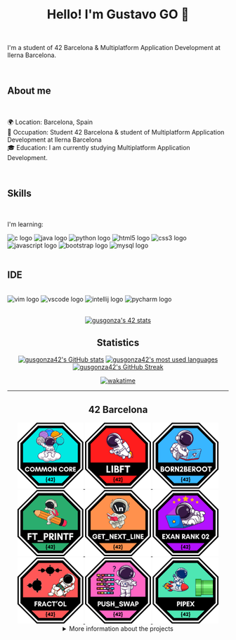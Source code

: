 <div align="center">
  <h1 >Hello! I'm Gustavo GO 👋</h1>

  <br>

<p align="left">I'm a student of 42 Barcelona & Multiplatform Application Development at Ilerna Barcelona.</p>
  <br>

  <h2 align="left">About me</h2>

  <br>

  <p align="left">🌍 Location: Barcelona, Spain<br>💼 Occupation: Student 42 Barcelona & student of Multiplatform Application Development at Ilerna Barcelona<br>🎓 Education: I am currently studying Multiplatform Application Development.</p>

  <br>

  <h2 align="left">Skills</h2>

  <br>

  <div align="left">
    <p>I'm learning:</p>
    <img src="https://cdn.jsdelivr.net/gh/devicons/devicon/icons/c/c-original.svg" height="40" alt="c logo" />
    <img src="https://cdn.jsdelivr.net/gh/devicons/devicon/icons/java/java-original.svg" height="40" alt="java logo" />
    <img src="https://cdn.jsdelivr.net/gh/devicons/devicon/icons/python/python-original.svg" height="40" alt="python logo" />
    <img src="https://cdn.jsdelivr.net/gh/devicons/devicon/icons/html5/html5-original.svg" height="40" alt="html5 logo" />
    <img src="https://cdn.jsdelivr.net/gh/devicons/devicon/icons/css3/css3-original.svg" height="40" alt="css3 logo" />
    <img src="https://cdn.jsdelivr.net/gh/devicons/devicon/icons/javascript/javascript-original.svg" height="40" alt="javascript logo" />
    <img src="https://cdn.jsdelivr.net/gh/devicons/devicon/icons/bootstrap/bootstrap-original.svg" height="40" alt="bootstrap logo" />
    <img src="https://cdn.jsdelivr.net/gh/devicons/devicon/icons/mysql/mysql-original.svg" height="40" alt="mysql logo" />
  </div>

  <br>

  <h2 align="left">IDE</h2>

  <br>

  <div align="left">
    <img src="https://cdn.jsdelivr.net/gh/devicons/devicon/icons/vim/vim-original.svg" height="40" alt="vim logo" />
    <img src="https://cdn.jsdelivr.net/gh/devicons/devicon/icons/vscode/vscode-original.svg" height="40" alt="vscode logo" />
    <img src="https://cdn.jsdelivr.net/gh/devicons/devicon/icons/intellij/intellij-original.svg" height="40" alt="intellij logo" />
    <img src="https://cdn.jsdelivr.net/gh/devicons/devicon/icons/pycharm/pycharm-original.svg" height="40" alt="pycharm logo" />
  </div>

  <br>

[![gusgonza's 42 stats](https://badge.mediaplus.ma/black/gusgonza)](https://github.com/oakoudad/badge42)
  
<h2>Statistics</h2>

[![gusgonza42's GitHub stats](https://github-readme-stats.vercel.app/api?username=gusgonza42&hide_title=false&hide_rank=false&show_icons=true&include_all_commits=true&count_private=true&disable_animations=false&theme=dracula&locale=en&hide_border=false&order=1)](https://github.com/yowcloud?tab=repositories) 
[![gusgonza42's most used languages](https://github-readme-stats.vercel.app/api/top-langs?username=gusgonza42&locale=en&hide_title=false&layout=compact&card_width=320&langs_count=5&theme=dracula&hide_border=false&order=2)](https://github.com/gusgonza42?tab=repositories) 
[![gusgonza42's GitHub Streak](https://streak-stats.demolab.com?user=gusgonza42&locale=en&mode=daily&theme=dracula&hide_border=false&border_radius=5&order=3)](https://github.com/yowcloud) 

[![wakatime](https://wakatime.com/badge/user/018bdf18-b03c-4330-bba8-676e029b9bb5.svg)](https://wakatime.com/@018bdf18-b03c-4330-bba8-676e029b9bb5)

- - -

<h2>42 Barcelona</h2>
<div align="center">
  <a href="https://github.com/gusgonza42/42-Barcelona">
        <img alt="common-core" src="https://raw.githubusercontent.com/gusgonza42/my-utils-gusgonza/main/ft_badges_42/badge_00_common_core_500px.png" width="150" height="150">
    </a>  
  <a href="https://github.com/gusgonza42/Libft">
        <img alt="Libft" src="https://raw.githubusercontent.com/gusgonza42/my-utils-gusgonza/main/ft_badges_42/badge_00_libft_500px.png" width="150" height="150">
    </a>
    <a href="https://github.com/gusgonza42/Born2beRoot">
        <img alt="Born2beRoot" src="https://raw.githubusercontent.com/gusgonza42/my-utils-gusgonza/main/ft_badges_42/badge_01_born2beroot_500px.png" width="150" height="150">
    </a>
    <a href="https://github.com/gusgonza42/ft_printf">
        <img alt="ft_printf" src="https://raw.githubusercontent.com/gusgonza42/my-utils-gusgonza/main/ft_badges_42/badge_01_ft_printf_500px.png" width="150" height="150">
    </a>
    <a href="https://github.com/gusgonza42/get_next_line">
        <img alt="get_next_line" src="https://raw.githubusercontent.com/gusgonza42/my-utils-gusgonza/main/ft_badges_42/badge_01_get_next_line_500px.png" width="150" height="150">
    </a>
    <a href="https://github.com/gusgonza42/exam-rank02">
        <img alt="exam-rank02" src="https://raw.githubusercontent.com/gusgonza42/my-utils-gusgonza/main/ft_badges_42/badge_02_exam_rank_02_500px.png" width="150" height="150">
    </a>
    <a href="https://github.com/gusgonza42/fractol">
        <img alt="fractool" src="https://raw.githubusercontent.com/gusgonza42/my-utils-gusgonza/main/ft_badges_42/badge_02_fractol_500px.png" width="150" height="150">
    </a>
    <a href="https://github.com/gusgonza42/push_swap">
        <img alt="push-swap" src="https://raw.githubusercontent.com/gusgonza42/my-utils-gusgonza/main/ft_badges_42/badge_02_push_swap_500px.png" width="150" height="150">
    </a>
    <a href="https://github.com/gusgonza42/pipex">
        <img alt="pipex" src="https://raw.githubusercontent.com/gusgonza42/my-utils-gusgonza/main/ft_badges_42/badge_02_pipex_500px.png" width="150" height="150">
    </a>
    
  
</div>


<details>
<summary>More information about the projects</summary>

| Circle | Language | Project       | Description | Status    |
| ------ | -------- | ------------- | ----------- | --------- |
| 0      | ![Libft top language](https://img.shields.io/github/languages/top/gusgonza42/Libft?style=flat-square) | [Libft](https://github.com/gusgonza42/Libft)         | A library containing various custom C functions, created as a foundational project for the 42 curriculum.       | [![gusgonza's 42 Libft Score](https://badge42.coday.fr/api/v2/cltqesspu596101p4us9juo9p/project/3469004)](https://github.com/Coday-meric/badge42) |
| 1      | ![Born2beRoot top language](https://img.shields.io/github/languages/top/gusgonza42/Born2beRoot?style=flat-square) | [Born2beRoot](https://github.com/gusgonza42/Born2beRoot)   | A system administration project focused on configuring and securing a virtual machine running a basic web server.       | [![gusgonza's 42 Born2beroot Score](https://badge42.coday.fr/api/v2/cltqesspu596101p4us9juo9p/project/3550295)](https://github.com/Coday-meric/badge42) |
| 1      | ![ft_printf top language](https://img.shields.io/github/languages/top/gusgonza42/ft_printf?style=flat-square) | [ft_printf](https://github.com/yowcloud/ft_printf)     | An implementation of the printf function in C, allowing formatted output to various streams.        | [![gusgonza's 42 ft_printf Score](https://badge42.coday.fr/api/v2/cltqesspu596101p4us9juo9p/project/3550838)](https://github.com/Coday-meric/badge42) |
| 1      | ![get_next_line top language](https://img.shields.io/github/languages/top/gusgonza42/get_next_line?style=flat-square) | [get_next_line](https://github.com/gusgonza42/get_next_line) | A function designed to read a line from a file descriptor, useful for parsing files or streams line by line.   | [![gusgonza's 42 get_next_line Score](https://badge42.coday.fr/api/v2/cltqesspu596101p4us9juo9p/project/3550839)](https://github.com/Coday-meric/badge42) |

</details>

</div>
